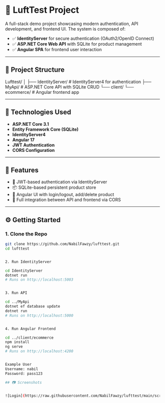 # 🚀 LuftTest Project

A full-stack demo project showcasing modern authentication, API development, and frontend UI. The system is composed of:

- ✅ **IdentityServer** for secure authentication (OAuth2/OpenID Connect)
- ✅ **ASP.NET Core Web API** with SQLite for product management
- ✅ **Angular SPA** for frontend user interaction

---

## 📁 Project Structure

Lufttest/
│
├── IdentityServer/ # IdentityServer4 for authentication
├── MyApi/ # ASP.NET Core API with SQLite CRUD
└── client/
└── ecommerce/ # Angular frontend app


---

## 🧰 Technologies Used

- **ASP.NET Core 3.1**
- **Entity Framework Core (SQLite)**
- **IdentityServer4**
- **Angular 17**
- **JWT Authentication**
- **CORS Configuration**

---

## 🧪 Features

- 🔐 JWT-based authentication via IdentityServer
- 📦 SQLite-based persistent product store
- 🛒 Angular UI with login/logout, add/delete product
- 🔄 Full integration between API and frontend via CORS

---

## ⚙️ Getting Started

### 1. Clone the Repo

```bash
git clone https://github.com/NabilFawzy/lufttest.git
cd lufttest


2. Run IdentityServer

cd IdentityServer
dotnet run
# Runs on http://localhost:5003


3. Run API

cd ../MyApi
dotnet ef database update
dotnet run
# Runs on http://localhost:5000


4. Run Angular Frontend

cd ../client/ecommerce
npm install
ng serve
# Runs on http://localhost:4200


Example User
Username: nabil
Password: pass123

## 📷 Screenshots


![Login](https://raw.githubusercontent.com/NabilFawzy/lufttest/main/screenshots/1.png)






